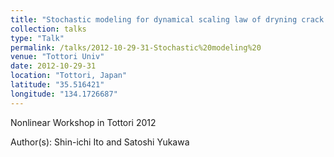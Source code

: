 ```yaml
---
title: "Stochastic modeling for dynamical scaling law of dryning crack pattern"
collection: talks
type: "Talk"
permalink: /talks/2012-10-29-31-Stochastic%20modeling%20
venue: "Tottori Univ"
date: 2012-10-29-31
location: "Tottori, Japan"
latitude: "35.516421"
longitude: "134.1726687"
---
```


Nonlinear Workshop in Tottori 2012

Author(s): Shin-ichi Ito and Satoshi Yukawa

